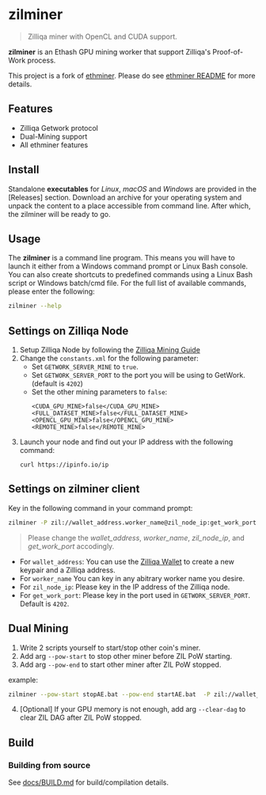 # zilminer

> Zilliqa miner with OpenCL and CUDA support.

**zilminer** is an Ethash GPU mining worker that support Zilliqa's Proof-of-Work process. 

This project is a fork of [ethminer](https://github.com/ethereum-mining/ethminer). Please do see [ethminer README](ethminer.README.md) for more details.

## Features

* Zilliqa Getwork protocol
* Dual-Mining support
* All ethminer features 


## Install

Standalone **executables** for *Linux*, *macOS* and *Windows* are provided in
the [Releases] section.
Download an archive for your operating system and unpack the content to a place
accessible from command line. After which, the zilminer will be ready to go.


## Usage

The **zilminer** is a command line program. This means you will have to launch it either
from a Windows command prompt or Linux Bash console. You can also create shortcuts to
predefined commands using a Linux Bash script or Windows batch/cmd file.
For the full list of available commands, please enter the following:

```sh
zilminer --help
```

## Settings on Zilliqa Node
1. Setup Zilliqa Node by following the [Zilliqa Mining Guide](https://github.com/Zilliqa/Zilliqa/wiki/Mining)
2. Change the `constants.xml` for the following parameter:
    * Set `GETWORK_SERVER_MINE` to `true`.
    * Set `GETWORK_SERVER_PORT` to the port you will be using to GetWork. (default is `4202`)
    * Set the other mining parameters to `false`:
       ```
       <CUDA_GPU_MINE>false</CUDA_GPU_MINE>
       <FULL_DATASET_MINE>false</FULL_DATASET_MINE>
       <OPENCL_GPU_MINE>false</OPENCL_GPU_MINE>
       <REMOTE_MINE>false</REMOTE_MINE>
       ```
3. Launch your node and find out your IP address with the following command:
    ```
    curl https://ipinfo.io/ip
    ```

## Settings on zilminer client

Key in the following command in your command prompt:
```sh
zilminer -P zil://wallet_address.worker_name@zil_node_ip:get_work_port
```
> Please change the *wallet_address*, *worker_name*, *zil_node_ip*, and *get_work_port* accodingly.

* For `wallet_address`: You can use the [Zilliqa Wallet](https://wallet.zilliqa.com/) to create a new keypair and a Zilliqa address.
* For `worker_name` You can key in any abitrary worker name you desire.
* For `zil_node_ip`: Please key in the IP address of the Zilliqa node.
* For `get_work_port`: Please key in the port used in `GETWORK_SERVER_PORT`. Default is `4202`.

## Dual Mining

1. Write 2 scripts yourself to start/stop other coin's miner. 
2. Add arg `--pow-start` to stop other miner before ZIL PoW starting.
3. Add arg `--pow-end` to start other miner after ZIL PoW stopped.

example:
```sh
zilminer --pow-start stopAE.bat --pow-end startAE.bat  -P zil://wallet_address.worker_name@zil_node_ip:get_work_port
```

4. [Optional] If your GPU memory is not enough, add arg `--clear-dag` to clear ZIL DAG after ZIL PoW stopped.

## Build

### Building from source

See [docs/BUILD.md](docs/BUILD.md) for build/compilation details.

